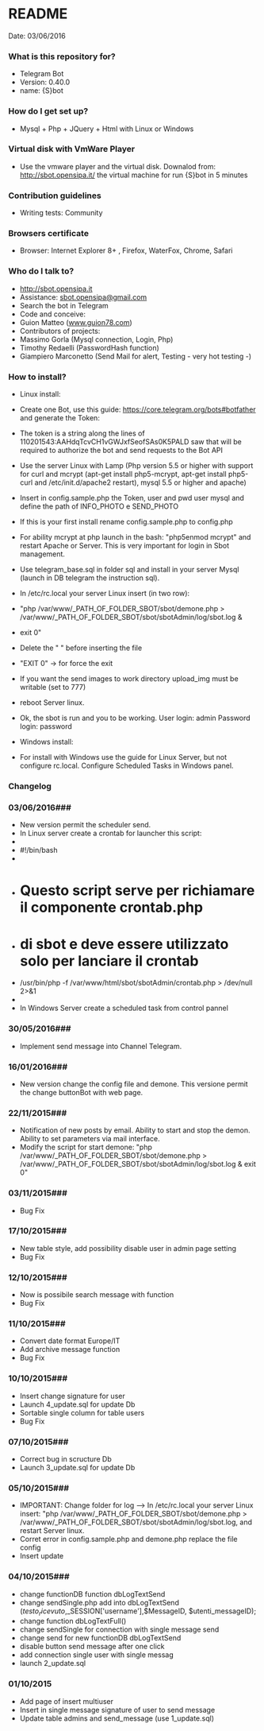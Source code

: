 # README #

Date: 03/06/2016


### What is this repository for? ###

* Telegram Bot
* Version: 0.40.0
* name: {S}bot

### How do I get set up? ###

* Mysql + Php + JQuery + Html with Linux or Windows

### Virtual disk with VmWare Player ###

* Use the vmware player and the virtual disk. Downalod from: http://sbot.opensipa.it/ the virtual machine for run {S}bot in 5 minutes

### Contribution guidelines ###

* Writing tests: Community

### Browsers certificate ###

* Browser: Internet Explorer 8+ , Firefox, WaterFox, Chrome, Safari

### Who do I talk to? ###

* http://sbot.opensipa.it
* Assistance: sbot.opensipa@gmail.com
* Search the bot in Telegram
* Code and conceive:
* Guion Matteo (www.guion78.com)
* Contributors of projects:
* Massimo Gorla (Mysql connection, Login, Php)
* Timothy Redaelli (PasswordHash function) 
* Giampiero Marconetto (Send Mail for alert, Testing - very hot testing -)

### How to install? ###

* Linux install:
* Create one Bot, use this guide: https://core.telegram.org/bots#botfather and generate the Token:
* The token is a string along the lines of 110201543:AAHdqTcvCH1vGWJxfSeofSAs0K5PALD saw that will be required to authorize the bot and send requests to the Bot API
* Use the server Linux with Lamp (Php version 5.5 or higher with support for curl and mcrypt (apt-get install php5-mcrypt, apt-get install php5-curl and /etc/init.d/apache2 restart), mysql 5.5 or higher and apache)
* Insert in config.sample.php the Token, user and pwd user mysql and define the path of INFO_PHOTO e SEND_PHOTO
* If this is your first install rename config.sample.php to config.php
* For ability mcrypt at php launch in the bash: "php5enmod mcrypt" and restart Apache or Server. This is very important for login in Sbot management.
* Use telegram_base.sql in folder sql and install in your server Mysql (launch in DB telegram the instruction sql).
* In /etc/rc.local your server Linux insert (in two row):
* "php /var/www/_PATH_OF_FOLDER_SBOT/sbot/demone.php > /var/www/_PATH_OF_FOLDER_SBOT/sbot/sbotAdmin/log/sbot.log & 
* exit 0"
* Delete the " " before inserting the file
* "EXIT 0" -> for force the exit
* If you want the send images to work directory upload_img must be writable (set to 777)
* reboot Server linux.
* Ok, the sbot is run and you to be working. User login: admin Password login: password

* Windows install:
* For install with Windows use the guide for Linux Server, but not configure rc.local. Configure Scheduled Tasks in Windows panel.


### Changelog ###

### 03/06/2016###
* New version permit the scheduler send.
* In Linux server create a crontab for launcher this script:
*
* #!/bin/bash
* 
* # Questo script serve per richiamare il componente crontab.php
* # di sbot e deve essere utilizzato solo per lanciare il crontab
* /usr/bin/php -f /var/www/html/sbot/sbotAdmin/crontab.php > /dev/null 2>&1
*
* In Windows Server create a scheduled task from control pannel

### 30/05/2016###
* Implement send message into Channel Telegram.

### 16/01/2016###
* New version change the config file and demone. This versione permit the change buttonBot with web page.


### 22/11/2015###
* Notification of new posts by email. Ability to start and stop the demon. Ability to set parameters via mail interface.
* Modify the script for start demone: "php /var/www/_PATH_OF_FOLDER_SBOT/sbot/demone.php > /var/www/_PATH_OF_FOLDER_SBOT/sbot/sbotAdmin/log/sbot.log & exit 0"

### 03/11/2015###
* Bug Fix

### 17/10/2015###
* New table style, add possibility disable user in admin page setting
* Bug Fix

### 12/10/2015###
* Now is possibile search message with function
* Bug Fix

### 11/10/2015###
* Convert date format Europe/IT
* Add archive message function
* Bug Fix

### 10/10/2015###
* Insert change signature for user
* Launch 4_update.sql for update Db
* Sortable single column for table users
* Bug Fix

### 07/10/2015###
* Correct bug in scructure Db
* Launch 3_update.sql for update Db

### 05/10/2015###
* IMPORTANT: Change folder for log --> In /etc/rc.local your server Linux insert: "php /var/www/_PATH_OF_FOLDER_SBOT/sbot/demone.php > /var/www/_PATH_OF_FOLDER_SBOT/sbot/sbotAdmin/log/sbot.log, and restart Server linux.
* Corret error in config.sample.php and demone.php replace the file config
* Insert update

### 04/10/2015###
* change functionDB function dbLogTextSend
* change sendSingle.php add into dbLogTextSend ($testo_ricevuto,$_SESSION['username'],$MessageID, $utenti_messageID);
* change function dbLogTextFull()
* change sendSingle for connection with single message send
* change send for new functionDB dbLogTextSend
* disable button send message after one click
* add connection single user with single messag
* launch 2_update.sql

### 01/10/2015 ###
* Add page of insert multiuser
* Insert in single message signature of user to send message
* Update table admins and send_message (use 1_update.sql)